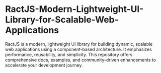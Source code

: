 # RactJS-Modern-Lightweight-UI-Library-for-Scalable-Web-Applications
RactJS is a modern, lightweight UI library for building dynamic, scalable web applications using a component-based architecture. It emphasizes performance, reusability, and simplicity. This repository offers comprehensive docs, examples, and community-driven enhancements to accelerate your development journey.
